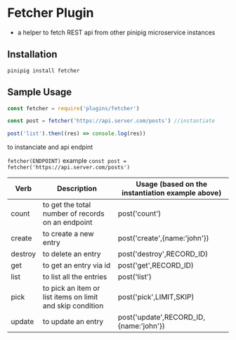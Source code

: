# Fetcher Plugin

- a helper to fetch REST api from other pinipig microservice instances

## Installation

`pinipig install fetcher`

## Sample Usage

```javascript
const fetcher = require('plugins/fetcher')

const post = fetcher('https://api.server.com/posts') //instantiate

post('list').then((res) => console.log(res))
```

to instanciate and api endpint

`fetcher(ENDPOINT)`
example
`const post = fetcher('https://api.server.com/posts')`

| Verb    | Description                                               | Usage (based on the instantiation example above) |
| ------- | --------------------------------------------------------- | ------------------------------------------------ |
| count   | to get the total number of records on an endpoint         | post('count')                                    |
| create  | to create a new entry                                     | post('create',{name:'john'})                     |
| destroy | to delete an entry                                        | post('destroy',RECORD_ID)                        |
| get     | to get an entry via id                                    | post('get',RECORD_ID)                            |
| list    | to list all the entries                                   | post('list')                                     |
| pick    | to pick an item or list items on limit and skip condition | post('pick',LIMIT,SKIP)                          |
| update  | to update an entry                                        | post('update',RECORD_ID,{name:'john'})           |
